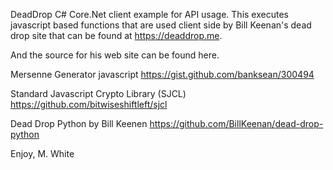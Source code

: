 
DeadDrop C# Core.Net client example for API usage.  This executes javascript based functions that are
used client side by Bill Keenan's dead drop site that can be found at https://deaddrop.me.

And the source for his web site can be found here.

Mersenne Generator javascript
https://gist.github.com/banksean/300494

Standard Javascript Crypto Library (SJCL)
https://github.com/bitwiseshiftleft/sjcl

Dead Drop Python by Bill Keenen
https://github.com/BillKeenan/dead-drop-python



Enjoy,
M. White
